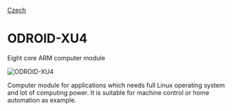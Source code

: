 
[Czech](./README.cs.md)
<!--- module --->
# ODROID-XU4
<!--- Emodule --->

<!--- subtitle --->Eight core ARM computer module<!--- Esubtitle --->

![ODROID-XU4](/doc/img/ODROID-XU4_QRcode.png)

<!--- description --->Computer module for applications which needs full Linux operating system and lot of computing power. It is suitable for machine control or home automation as example.<!--- Edescription --->
            